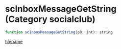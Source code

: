 # scInboxMessageGetString (Category socialclub)

```js
function scInboxMessageGetString(p0: int): string
```

[filename](scInboxMessageGetString_m.md ':include')